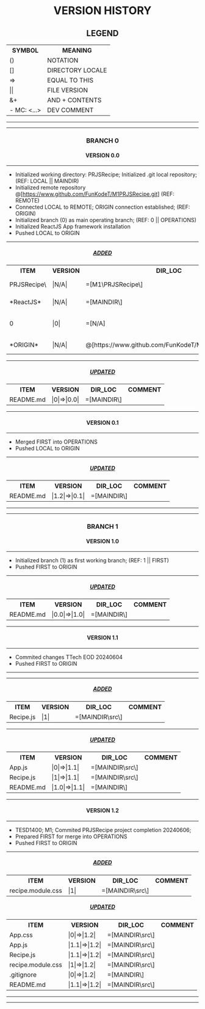 <h1 align="center">VERSION HISTORY</h1>

<h2 align="center">LEGEND</h2>

<table align="center">
    <tr>
        <th>SYMBOL</th>
        <th>MEANING</th>
    </tr>
    <tr>
        <td>()</td>
        <td>NOTATION</td>
    </tr>
    <tr>
        <td>[]</td>
        <td>DIRECTORY LOCALE</td>
    </tr>
    <tr>
        <td>=></td>
        <td>EQUAL TO THIS</td>
    </tr>
    <tr>
        <td>||</td>
        <td>FILE VERSION</td>
    </tr>
    <tr>
        <td>&+</td>
        <td>AND + CONTENTS</td>
    </tr>
    <tr>
        <td>- MC: <...></td>
        <td>DEV COMMENT</td>
    </tr>
</table>

---

---

<h3 align="center">BRANCH 0</h3>

<h4 align="center">VERSION 0.0</h4>

---

-   Initialized working directory: PRJSRecipe\; Initialized .git local repository; (REF: LOCAL || MAINDIR\)
-   Initialized remote repository @[https://www.github.com/FunKodeT/M1PRJSRecipe.git] (REF: REMOTE)
-   Connected LOCAL to REMOTE; ORIGIN connection established; (REF: ORIGIN)
-   Initialized branch (0) as main operating branch; (REF: 0 || OPERATIONS)
-   Initialized ReactJS App framework installation
-   Pushed LOCAL to ORIGIN

---

<h5 align="center"><strong><em><u>ADDED</u></em></strong></h5>

<table align="center">
    <tr>
        <th>ITEM</th>
        <th>VERSION</th>
        <th>DIR_LOC</th>
        <th>COMMENT</th>
    </tr>
    <tr>
        <td>PRJSRecipe\</td>
        <td>|N/A|</td>
        <td>=[M1\PRJSRecipe\]</td>
        <td>- MC: (REF: PRJSRecipe::MAINDIR\)</td>
    </tr>
    <tr>
        <td>*ReactJS*</td>
        <td>|N/A|</td>
        <td>=[MAINDIR\]</td>
        <td>- MC: ReactJS App: installed</td>
    </tr>
    <tr>
        <td>0</td>
        <td>|0|</td>
        <td>=[N/A]</td>
        <td>- MC: Branch (0); All documents made within 0 are version|0|</td>
    </tr>
    <tr>
        <td>*ORIGIN*</td>
        <td>|N/A|</td>
        <td>@[https://www.github.com/FunKodeT/M1PRJSRecipe.git]</td>
        <td>- MC: (Remote: ORIGIN connected)</td>
    </tr>
</table>

---

<h5 align="center"><strong><em><u>UPDATED</u></em></strong></h5>

<table align="center">
    <tr>
        <th>ITEM</th>
        <th>VERSION</th>
        <th>DIR_LOC</th>
        <th>COMMENT</th>
    </tr>
    <tr>
        <td>README.md</td>
        <td>|0|=>|0.0|</td>
        <td>=[MAINDIR\]</td>
        <td></td>
    </tr>
</table>

---

<h4 align="center">VERSION 0.1</h4>

---

-   Merged FIRST into OPERATIONS
-   Pushed LOCAL to ORIGIN

---

<h5 align="center"><strong><em><u>UPDATED</u></em></strong></h5>

<table align="center">
    <tr>
        <th>ITEM</th>
        <th>VERSION</th>
        <th>DIR_LOC</th>
        <th>COMMENT</th>
    </tr>
    <tr>
        <td>README.md</td>
        <td>|1.2|=>|0.1|</td>
        <td>=[MAINDIR\]</td>
        <td></td>
    </tr>
</table>

---

---

<h3 align="center">BRANCH 1</h3>

<h4 align="center">VERSION 1.0</h4>

---

-   Initialized branch (1) as first working branch; (REF: 1 || FIRST)
-   Pushed FIRST to ORIGIN

---

<h5 align="center"><strong><em><u>UPDATED</u></em></strong></h5>

<table align="center">
    <tr>
        <th>ITEM</th>
        <th>VERSION</th>
        <th>DIR_LOC</th>
        <th>COMMENT</th>
    </tr>
    <tr>
        <td>README.md</td>
        <td>|0.0|=>|1.0|</td>
        <td>=[MAINDIR\]</td>
        <td></td>
    </tr>
</table>

---

<h4 align="center">VERSION 1.1</h4>

---

-   Commited changes TTech EOD 20240604
-   Pushed FIRST to ORIGIN

---

---

<h5 align="center"><strong><em><u>ADDED</u></em></strong></h5>

<table align="center">
    <tr>
        <th>ITEM</th>
        <th>VERSION</th>
        <th>DIR_LOC</th>
        <th>COMMENT</th>
    </tr>
    <tr>
        <td>Recipe.js</td>
        <td>|1|</td>
        <td>=[MAINDIR\src\]</td>
        <td></td>
    </tr>
</table>

---

<h5 align="center"><strong><em><u>UPDATED</u></em></strong></h5>

<table align="center">
    <tr>
        <th>ITEM</th>
        <th>VERSION</th>
        <th>DIR_LOC</th>
        <th>COMMENT</th>
    </tr>
    <tr>
        <td>App.js</td>
        <td>|0|=>|1.1|</td>
        <td>=[MAINDIR\src\]</td>
        <td></td>
    </tr>
    <tr>
        <td>Recipe.js</td>
        <td>|1|=>|1.1|</td>
        <td>=[MAINDIR\src\]</td>
        <td></td>
    </tr>
    <tr>
        <td>README.md</td>
        <td>|1.0|=>|1.1|</td>
        <td>=[MAINDIR\]</td>
        <td></td>
    </tr>
</table>

---

<h4 align="center">VERSION 1.2</h4>

---

-   TESD1400; M1; Commited PRJSRecipe project completion 20240606;
-   Prepared FIRST for merge into OPERATIONS
-   Pushed FIRST to ORIGIN

---

<h5 align="center"><strong><em><u>ADDED</u></em></strong></h5>

<table align="center">
    <tr>
        <th>ITEM</th>
        <th>VERSION</th>
        <th>DIR_LOC</th>
        <th>COMMENT</th>
    </tr>
    <tr>
        <td>recipe.module.css</td>
        <td>|1|</td>
        <td>=[MAINDIR\src\]</td>
        <td></td>
    </tr>
</table>

<h5 align="center"><strong><em><u>UPDATED</u></em></strong></h5>

<table align="center">
    <tr>
        <th>ITEM</th>
        <th>VERSION</th>
        <th>DIR_LOC</th>
        <th>COMMENT</th>
    </tr>
    <tr>
        <td>App.css</td>
        <td>|0|=>|1.2|</td>
        <td>=[MAINDIR\src\]</td>
        <td></td>
    </tr>
    <tr>
        <td>App.js</td>
        <td>|1.1|=>|1.2|</td>
        <td>=[MAINDIR\src\]</td>
        <td></td>
    </tr>
    <tr>
        <td>Recipe.js</td>
        <td>|1.1|=>|1.2|</td>
        <td>=[MAINDIR\src\]</td>
        <td></td>
    </tr>
    <tr>
        <td>recipe.module.css</td>
        <td>|1|=>|1.2|</td>
        <td>=[MAINDIR\src\]</td>
        <td></td>
    </tr>
    <tr>
        <td>.gitignore</td>
        <td>|0|=>|1.2|</td>
        <td>=[MAINDIR\]</td>
        <td></td>
    </tr>
    <tr>
        <td>README.md</td>
        <td>|1.1|=>|1.2|</td>
        <td>=[MAINDIR\src\]</td>
        <td></td>
    </tr>
</table>

---

---
